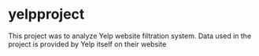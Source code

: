 # yelpproject
This project was to analyze Yelp website filtration system. Data used in the project is provided by Yelp itself on their website

